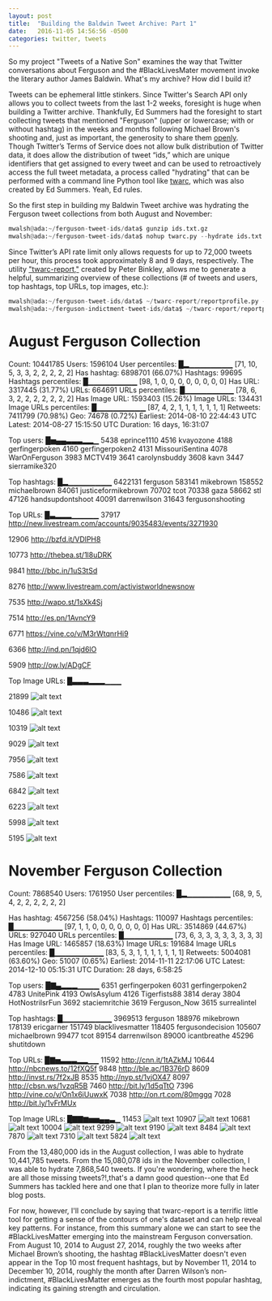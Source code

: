 ```yaml
---
layout: post
title:  "Building the Baldwin Tweet Archive: Part 1"
date:   2016-11-05 14:56:56 -0500
categories: twitter, tweets
---
```


So my project "Tweets of a Native Son" examines the way that Twitter conversations about Ferguson and the #BlackLivesMater movement invoke the literary author James Baldwin. What's my archive? How did I build it?

Tweets can be ephemeral little stinkers. Since Twitter's Search API only allows you to collect tweets from the last 1-2 weeks, foresight is huge when building a Twitter archive. Thankfully, Ed Summers had the foresight to start collecting tweets that mentioned "Ferguson" (upper or lowercase; with or without hashtag) in the weeks and months following Michael Brown's shooting and, just as important, the generosity to share them [openly](https://archive.org/details/ferguson-tweet-ids). Though Twitter’s Terms of Service does not allow bulk distribution of Twitter data, it does allow the distribution of tweet “ids,” which are unique identifiers that get assigned to every tweet and can be used to retroactively access the full tweet metadata, a process called "hydrating" that can be performed with a command line Python tool like [twarc](https://github.com/DocNow/twarc), which was also created by Ed Summers. Yeah, Ed rules.

So the first step in building my Baldwin Tweet archive was hydrating the Ferguson tweet collections from both August and November:

```python
mwalsh@ada:~/ferguson-tweet-ids/data$ gunzip ids.txt.gz
mwalsh@ada:~/ferguson-tweet-ids/data$ nohup twarc.py --hydrate ids.txt > tweets.json &
```
Since Twitter’s API rate limit only allows requests for up to 72,000 tweets per hour, this process took approximately 8 and 9 days, respectively. The utility ["twarc-report,"](https://github.com/pbinkley/twarc-report) created by Peter Binkley, allows me to generate a helpful, summarizing overview of these collections (# of tweets and users, top hashtags, top URLs, top images, etc.):

```python
mwalsh@ada:~/ferguson-tweet-ids/data$ ~/twarc-report/reportprofile.py -o text tweets.json
mwalsh@ada:~/ferguson-indictment-tweet-ids/data$ ~/twarc-report/reportprofile.py -o text tweets.indictment.json
```

# August Ferguson Collection

Count:             10441785
Users:              1596104
User percentiles: █▂▁▁▁▁▁▁▁▁
                  [71, 10, 5, 3, 3, 2, 2, 2, 2, 2]
Has hashtag:        6898701 (66.07%)
Hashtags:             99695
Hashtags percentiles: █▁▁▁▁▁▁▁▁▁
                  [98, 1, 0, 0, 0, 0, 0, 0, 0, 0]
Has URL:            3317445 (31.77%)
URLs:                664691
URLs percentiles: █▁▁▁▁▁▁▁▁▁
                  [78, 6, 3, 2, 2, 2, 2, 2, 2, 2]
Has Image URL:      1593403 (15.26%)
Image URLs:          134431
Image URLs percentiles: █▁▁▁▁▁▁▁▁▁
                  [87, 4, 2, 1, 1, 1, 1, 1, 1, 1]
Retweets:           7411799 (70.98%)
Geo:                  74678 (0.72%)
Earliest:         2014-08-10 22:44:43 UTC
Latest:           2014-08-27 15:15:50 UTC
Duration:         16 days, 16:31:07

Top users:        █▅▄▄▃▃▃▂▂▁
   5438 eprince1110
   4516 kvayozone
   4188 gerfingerpoken
   4160 gerfingerpoken2
   4131 MissouriSentina
   4078 WarOnFerguson
   3983 MCTV419
   3641 carolynsbuddy
   3608 kavn
   3447 sierramike320

Top hashtags:     █▂▁▁▁▁▁▁▁▁
6422131 ferguson
 583141 mikebrown
 158552 michaelbrown
  84061 justiceformikebrown
  70702 tcot
  70338 gaza
  58662 stl
  47126 handsupdontshoot
  40091 darrenwilson
  31643 fergusonshooting
  
Top URLs:         █▃▂▂▂▁▁▁▁▁
  37917 http://new.livestream.com/accounts/9035483/events/3271930

  12906 http://bzfd.it/VDlPH8

  10773 http://thebea.st/1l8uDRK

   9841 http://bbc.in/1uS3tSd

   8276 http://www.livestream.com/activistworldnewsnow

   7535 http://wapo.st/1sXk4Sj

   7514 http://es.pn/1AvncY9

   6771 https://vine.co/v/M3rWtqnrHi9

   6366 http://ind.pn/1qjd6lO

   5909 http://ow.ly/ADgCF

Top Image URLs:   █▃▃▃▂▂▂▁▁▁

  21899 ![alt text](http://pbs.twimg.com/media/BvSVYWKIIAAGPhB.jpg)

  10486 ![alt text](http://pbs.twimg.com/media/BvROlxsIUAA632n.jpg)

  10319 ![alt text](http://pbs.twimg.com/media/BvUSCd4CMAEiZ-u.jpg)

   9029 ![alt text](http://pbs.twimg.com/media/BvSlV60CUAAEPhU.jpg)

   7956 ![alt text](http://pbs.twimg.com/media/BvaPNHTIIAE6UIi.jpg)

   7586 ![alt text](http://pbs.twimg.com/media/BvYUwzIIMAAiH62.jpg)

   6842 ![alt text](http://pbs.twimg.com/media/Bu9zJKeIIAAa4Jt.jpg)

   6223 ![alt text](http://pbs.twimg.com/media/Bu9bSPRCIAAnntQ.jpg)

   5998 ![alt text](http://pbs.twimg.com/media/Bu-lkolCAAIwyN0.jpg)

   5195 ![alt text](http://pbs.twimg.com/media/Buu2CQGIUAEqJPU.jpg)
   
# November Ferguson Collection

Count:              7868540
Users:              1761950
User percentiles: █▂▁▁▁▁▁▁▁▁
                  [68, 9, 5, 4, 2, 2, 2, 2, 2, 2]
                  
Has hashtag:        4567256 (58.04%)
Hashtags:            110097
Hashtags percentiles: █▁▁▁▁▁▁▁▁▁
                  [97, 1, 1, 0, 0, 0, 0, 0, 0, 0]
Has URL:            3514869 (44.67%)
URLs:                927040
URLs percentiles: █▁▁▁▁▁▁▁▁▁
                  [73, 6, 3, 3, 3, 3, 3, 3, 3, 3]
Has Image URL:      1465857 (18.63%)
Image URLs:          191684
Image URLs percentiles: █▁▁▁▁▁▁▁▁▁
                  [83, 5, 3, 1, 1, 1, 1, 1, 1, 1]
Retweets:           5004081 (63.60%)
Geo:                  51007 (0.65%)
Earliest:         2014-11-11 22:17:06 UTC
Latest:           2014-12-10 05:15:31 UTC
Duration:         28 days, 6:58:25

Top users:        █▇▄▂▂▂▁▁▁▁
   6351 gerfingerpoken
   6031 gerfingerpoken2
   4783 UnitePink
   4193 OwlsAsylum
   4126 Tigerfists88
   3814 deray
   3804 HotNostrilsrFun
   3692 staciemritchie
   3619 Ferguson_Now
   3615 surrealintel
   
Top hashtags:     █▁▁▁▁▁▁▁▁▁
3969513 ferguson
 188976 mikebrown
 178139 ericgarner
 151749 blacklivesmatter
 118405 fergusondecision
 105607 michaelbrown
  99477 tcot
  89154 darrenwilson
  89000 icantbreathe
  45296 shutitdown
  
Top URLs:         █▇▅▃▃▃▂▂▁▁
  11592 http://cnn.it/1tAZkMJ
  10644 http://nbcnews.to/12fXQ5f
   9848 http://ble.ac/1B376rD
   8609 http://invst.rs/7f2xJB
   8535 http://nyp.st/1vjOX47
   8097 http://cbsn.ws/1vzqR5B
   7460 http://bit.ly/1d5qTtO
   7396 http://vine.co/v/On1x6iUuwxK
   7038 http://on.rt.com/80mggq
   7028 http://bit.ly/1vFrMUx
   
Top Image URLs:   █▇▇▆▅▅▄▄▃▁
  11453 ![alt text](http://pbs.twimg.com/media/B3qe80-CEAAWikm.jpg)
  10907 ![alt text](http://pbs.twimg.com/media/B3a_FyOCAAAmLxp.jpg)
  10681 ![alt text](http://pbs.twimg.com/media/B3S-EmbIcAEfEUB.jpg)
  10004 ![alt text](http://pbs.twimg.com/media/B3QPEpBCAAAD1c_.jpg)
   9299 ![alt text](http://pbs.twimg.com/media/B3ZzWTjIAAAkHwC.jpg)
   9190 ![alt text](http://pbs.twimg.com/media/B3Z-LUNCAAA_1P4.jpg)
   8484 ![alt text](http://pbs.twimg.com/media/B3YnVqyIgAA_8o9.jpg)
   7870 ![alt text](http://pbs.twimg.com/media/B3ginLnCIAEXnYD.jpg)
   7310 ![alt text](http://pbs.twimg.com/media/B3pa9UrIEAAhrmj.jpg)
   5824 ![alt text](http://pbs.twimg.com/media/B3SlDtxIIAARDT1.jpg)


From the 13,480,000 ids in the August collection, I was able to hydrate 10,441,785 tweets. From the 15,080,078 ids in the November collection, I was able to hydrate 7,868,540 tweets. If you're wondering, where the heck are all those missing tweets?!,that's a damn good question--one that Ed Summers has tackled here and one that I plan to theorize more fully in later blog posts.

For now, however, I'll conclude by saying that twarc-report is a terrific little tool for getting a sense of the contours of one's dataset and can help reveal key patterns. For instance, from this summary alone we can start to see the #BlackLivesMatter emerging into the mainstream Ferguson conversation. From August 10, 2014 to August 27, 2014, roughly the two weeks after Michael Brown’s shooting, the hashtag #BlackLivesMatter doesn't even appear in the Top 10 most frequent hashtags, but by November 11, 2014 to December 10, 2014, roughly the month after Darren Wilson’s non-indictment, #BlackLivesMatter emerges as the fourth most popular hashtag, indicating its gaining strength and circulation.



